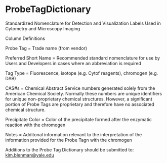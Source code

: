 # ProbeTagDictionary
Standardized Nomenclature for Detection and Visualization Labels Used in Cytometry and Microscopy Imaging

Column Definitions

Probe Tag = Trade name (from vendor)

Preferred Short Name = Recommended standard nomenclature for use by Users and Developers in cases where an abbreviation is required

Tag Type = Fluorescence, isotope (e.g. Cytof reagents), chromogen (e.g. DAB)

CAS#s = Chemical Abstract Service numbers generated solely from the American Chemical Society. Normally  these numbers are unique identifiers for unique non-proprietary chemical structures. However, a significant portion of Probe Tags are proprietary and therefore have no associated chemical structure.

Precipitate Color = Color of the precipitate formed after the enzymatic reaction with the chromogen

Notes = Additonal information relevant to the interpretation of the information provided for the Probe Tagn with the chromogen

Additions to the Probe Tag Dictionary should be submitted to: kim.blenman@yale.edu
